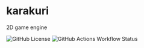 # karakuri
2D game engine

![GitHub License](https://img.shields.io/github/license/IrvingWash/karakuri-rust)
![GitHub Actions Workflow Status](https://img.shields.io/github/actions/workflow/status/IrvingWash/karakuri-rust/rust.yml?branch=main&label=ci)
